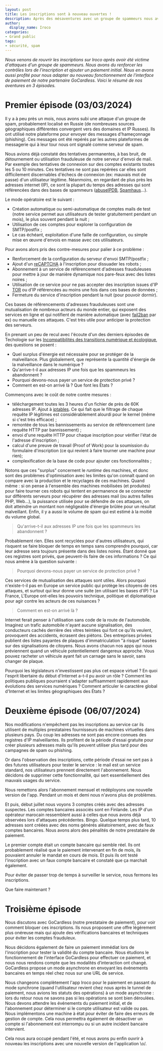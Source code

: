 ```yaml
---
layout: post
title: Les inscriptions sont à nouveau ouvertes !
description: Après des mésaventures avec un groupe de spammeurs nous avons du renforcer les contôles d'inscription pour notre service.
author:
  display_name: Iroco
categories:
- Grand public
tags:
- sécurité, spam
---
```

_Nous venons de rouvrir les inscriptions sur Iroco après avoir été victime d'attaques d'un groupe de spammeurs. Nous avons du renforcer les contrôles lors de l'inscription et ajouter un paiement initial. Nous en avons aussi profité pour nous adapter au nouveau fonctionnement de l'interface de paiement de notre partenaire GoCardless. Voici le résumé de nos aventures en 3 épisodes._

# Premier épisode (03/03/2024)

Il y a à peu près un mois, nous avons subi une attaque d'un groupe de spam, probablement localisé en Russie (de nombreuses sources géographiques différentes convergent vers des domaines et IP Russes). Ils ont utilisé notre plateforme pour envoyer des messages d'hameçonnage (phishing). Ces messages ont été repérés par les autres plateformes de messagerie qui à leur tour nous ont signalé comme serveur de spam.

Nous avions déjà constaté des tentatives permanentes, à bas bruit, de détournement ou utilisation frauduleuse de notre serveur d'envoi de mail. Par exemple des tentatives de connexion sur des comptes existants toutes les 5 ou 10 minutes. Ces tentatives ne sont pas repérées car elles sont difficilement discernables d'échecs de connexion (ex: mauvais mot de passe) d'un utilisateur légitime. Néanmoins, en regardant de plus près les adresses internet (IP), ce sont la plupart du temps des adresses qui sont référencées dans des bases de spammeurs ([abuseIPDB](https://www.abuseipdb.com/), [Spamhaus](https://www.spamhaus.org/)...).

Le mode opératoire est le suivant :

* Création automatique ou semi-automatique de comptes mails de test (notre service permet aux utilisateurs de tester gratuitement pendant un mois), le plus souvent pendant la nuit ;
* Utilisation de ces comptes pour explorer la configuration de SMTP/postfix ;
* Le cas échéant, exploitation d'une faille de configuration, ou simple mise en œuvre d'envois en masse avec ces utilisateurs.

Pour avons alors pris des contre-mesures pour palier à ce problème :

* Renforcement de la configuration du serveur d'envoi SMTP/postfix ;
* Ajout d'un [reCAPTCHA](https://fr.wikipedia.org/wiki/ReCAPTCHA) à l'inscription pour dissuader les robots ;
* Abonnement à un service de référencement d'adresses frauduleuses pour mettre à jour de manière dynamique nos pare-feux avec des listes noires ;
* Utilisation de ce service pour ne pas accepter des inscription issues d'IP [TOR](https://www.torproject.org/) ou d'IP référencées au moins une fois dans ces bases de données ;
* Fermeture du service d'inscription pendant la nuit (pour pouvoir dormir).

Ces bases de référencements d'adresses frauduleuses sont une mutualisation de nombreux acteurs du monde entier, qui exposent des services en ligne et qui notifient de manière automatique (avec [fail2ban](http://www.fail2ban.org/) par ex) ou manuelle ces attaques. C'est très utile pour anticiper la protection des serveurs.

En prenant un peu de recul avec l'écoute d'un des derniers épisodes de Techologie sur les [Incompatibilités des transitions numérique et écologique](https://techologie.net/episodes/86-transitions-numerique-et-ecologique-incompatibles/), des questions se posent :

* Quel surplus d'énergie est nécessaire pour se protéger de la malveillance. Plus globalement, que représente la quantité d'énergie de la malveillance dans le numérique ?
* Qu'arrive-t-il aux adresses IP une fois que les spammeurs les abandonnent ?
* Pourquoi devons-nous payer un service de protection privé ?
* Comment en est-on arrivé là ? Que font les États ?

Commençons avec le coût de notre contre mesures :

* téléchargement toutes les 3 heures d'un fichier de près de 60K adresses IP. Ajout à [iptables](https://netfilter.org/projects/iptables/index.html). Ce qui fait que le filtrage de chaque requête IP légitimes est considérablement alourdi pour le kernel (même si c'est très efficace) ;
* remontée de tous les bannissements au service de référencement (une requête HTTP par bannissement) ;
* envoi d'une requête HTTP pour chaque inscription pour vérifier l'état de l'adresse d'inscription ;
* calcul d'une preuve de travail (Proof of Work) pour la soumission du formulaire d'inscription (ce qui revient à faire tourner une machine pour rien);
* complexification de la base de code pour ajouter ces fonctionnalités ;

Notons que ces "surplus" concernent le _runtime_ des machines, et donc sont des problèmes d'optimisation avec les limites qu'on connaît quand on compare avec la production et le recyclages de ces machines. Quand même : si on pense à l'ensemble des machines mobilisées (et produites) pour faire tourner ces robots qui tentent en permanence de se connecter sur différents serveurs pour récupérer des adresses mail (ou autres failles PHP, Web...), la puissance utilisée pour se défendre de ces attaques, on doit atteindre un montant non négligeable d'énergie brûlée pour un résultat malveillant. Enfin, il y a aussi le volume de spam qui est estimé à la moitié du volume global.

> Qu'arrive-t-il aux adresses IP une fois que les spammeurs les abandonnent ?

Probablement rien. Elles sont recyclées pour d'autres utilisateurs, qui risquent se faire bloquer de temps en temps sans comprendre pourquoi, car leur adresse sera toujours présente dans des listes noires. Étant donné que ces registres sont privés, que peuvent-ils faire de ces informations ? Ce qui nous amène à la question suivante :

> Pourquoi devons-nous payer un service de protection privé ?

Ces services de mutualisation des attaques sont utiles. Alors pourquoi n'existe-t-il pas en Europe un service public qui protège les citoyens de ces attaques, et surtout qui leur donne une suite  (en utilisant les bases d'IP) ? La France, L'Europe ont-elles les pouvoirs technique, politique et diplomatique pour agir contre les acteurs de ces nuisances ?

> Comment en est-on arrivé là ?

Internet ferait penser à l'utilisation sans code de la route de l'automobile. Imaginez un trafic automobile n'ayant aucune signalisation, des conducteurs cachés derrière des vitres teintées qui font ce qu'ils veulent, provoquent des accidents, écrasent des piétons. Des entreprises privées publient des listes payantes de plaques d'immatriculation "à risque" basées sur des signalisations de citoyens. Nous avons chacun nos apps qui nous préviennent quand un véhicule potentiellement dangereux approche. Vous pouvez racheter un véhicule ayant fait un carnage sans le savoir, sans changer de plaque.

Pourquoi les législateurs n'investissent pas plus cet espace virtuel ? En quoi l'esprit libertaire du début d'Internet a-t-il pu avoir un rôle ? Comment les politiques publiques pourraient s'adapter suffisamment rapidement aux évolutions des services numériques ? Comment articuler le caractère global d'Internet et les limites géographiques des États ?

# Deuxième épisode (06/07/2024)

Nos modifications n'empêchent pas les inscriptions au service car ils utilisent de multiples prestataires fournisseurs de machines virtuelles dans plusieurs pays. Du coup les adresses ne sont pas encore connues des registres d'IP malveillantes. Ils profitent de la période d'essai gratuite pour créer plusieurs adresses mails qu'ils peuvent utiliser plus tard pour des campagnes de spam ou phishing.

Or dans l'observation des inscriptions, cette période d'essai ne sert pas à des futures utilisateurs pour tester le service : le mail est un service standard, nos utilisateurs prennent directement l'abonnement. Nous décidons de supprimer cette fonctionnalité, qui sert essentiellement des mauvais usages du service.

Nous remettons alors l'abonnement mensuel et redéployons une nouvelle version de l'app. Pendant un mois et demi nous n'avons plus de problèmes.

Et puis, début juillet nous voyons 3 comptes créés avec des adresses suspectes. Les comptes bancaires associés sont en Finlande. Les IP d'un opérateur marocain ressemblent aussi à celles que nous avons déjà observées lors d'attaques précédentes. Bingo. Quelque temps plus tard, 10 adresses sont créées avec des noms générés aléatoirement, avec de faux comptes bancaires. Nous avons alors des pénalités de notre prestataire de paiement.

Le premier compte était un compte bancaire qui semble réel. Ils ont probablement réalisé que le paiement intervenant en fin de mois, ils pouvaient annuler le mandat en cours de mois. Et puis ils ont testé l'inscription avec un faux compte bancaire et constaté que ça marchait également.

Pour éviter de passer trop de temps à surveiller le service, nous fermons les inscriptions.

Que faire maintenant ?

# Troisième épisode

Nous discutons avec GoCardless (notre prestataire de paiement), pour voir comment bloquer ces inscriptions. Ils nous proposent une offre légèrement plus onéreuse mais qui ajoute des vérifications bancaires et techniques pour éviter les comptes frauduleux.

Nous décidons également de faire un paiement immédiat lors de l'inscription pour tester la validité du compte bancaire. Nous étudions le fonctionnement de l'interface GoCardless pour effectuer ce paiement, et nous nous rendons compte que les modalités d’interaction ont changé. GoCardless propose un mode asynchrone en envoyant les événements bancaires en temps réel chez nous sur une URL de service.

Nous changeons complètement l'app Iroco pour le paiement en passant du mode synchrone (quand l'utilisateur revient chez nous après le tunnel de paiement, nous avions les statuts des opérations) à un mode asynchrone : lors du retour nous ne savons pas si les opérations se sont bien déroulées. Nous devons attendre les événements du paiement initial, et de l'abonnement pour déterminer si le compte utilisateur est valide ou pas. Nous implémentons une machine à état pour éviter de faire des erreurs de gestion de compte. Cela nous permettra également de désactiver un compte si l'abonnement est interrompu ou si un autre incident bancaire intervient.

Cela nous aura occupé pendant l'été, et nous avons pu enfin ouvrir à nouveau les inscriptions avec une nouvelle version de l'application \o/.
